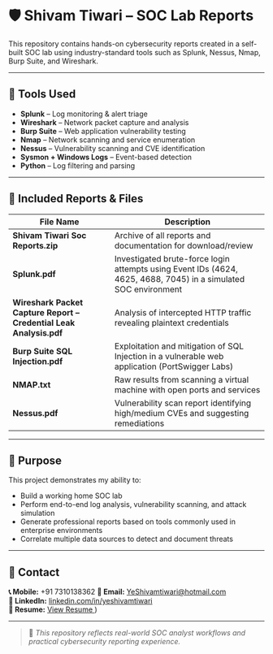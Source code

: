 # 🛡️ Shivam Tiwari – SOC Lab Reports

This repository contains hands-on cybersecurity reports created in a self-built SOC lab using industry-standard tools such as Splunk, Nessus, Nmap, Burp Suite, and Wireshark.

---

## 🧰 Tools Used
- **Splunk** – Log monitoring & alert triage  
- **Wireshark** – Network packet capture and analysis  
- **Burp Suite** – Web application vulnerability testing  
- **Nmap** – Network scanning and service enumeration  
- **Nessus** – Vulnerability scanning and CVE identification  
- **Sysmon + Windows Logs** – Event-based detection  
- **Python** – Log filtering and parsing

---

## 📂 Included Reports & Files

| File Name | Description |
|-----------|-------------|
| **Shivam Tiwari Soc Reports.zip** | Archive of all reports and documentation for download/review |
| **Splunk.pdf** | Investigated brute-force login attempts using Event IDs (4624, 4625, 4688, 7045) in a simulated SOC environment |
| **Wireshark Packet Capture Report – Credential Leak Analysis.pdf** | Analysis of intercepted HTTP traffic revealing plaintext credentials |
| **Burp Suite SQL Injection.pdf** | Exploitation and mitigation of SQL Injection in a vulnerable web application (PortSwigger Labs) |
| **NMAP.txt** | Raw results from scanning a virtual machine with open ports and services |
| **Nessus.pdf** | Vulnerability scan report identifying high/medium CVEs and suggesting remediations |

---

## 🎯 Purpose

This project demonstrates my ability to:
- Build a working home SOC lab  
- Perform end-to-end log analysis, vulnerability scanning, and attack simulation  
- Generate professional reports based on tools commonly used in enterprise environments  
- Correlate multiple data sources to detect and document threats

---

## 📌 Contact

**📞 Mobile:** +91 7310138362 
**📧 Email:** YeShivamtiwari@hotmail.com  
**🔗 LinkedIn:** [linkedin.com/in/yeshivamtiwari](https://linkedin.com/in/yeshivamtiwari)  
**📄 Resume:** [View Resume ](https://drive.google.com/file/d/1tlnsEa8Ts0kQBQkE6z92onKBusTxstcl/view?usp=drivesdk))

---

> 📁 *This repository reflects real-world SOC analyst workflows and practical cybersecurity reporting experience.*
